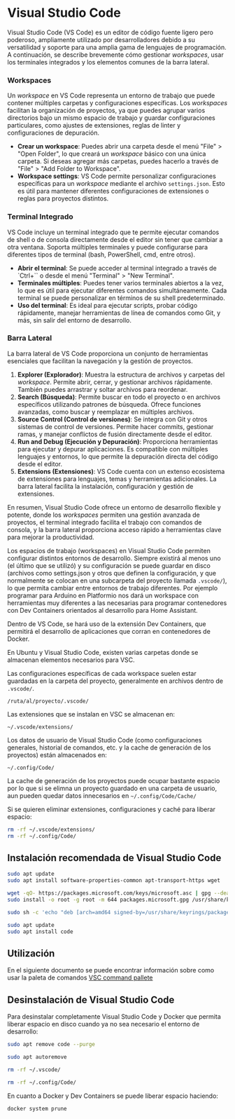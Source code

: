 # Visual Studio Code

Visual Studio Code (VS Code) es un editor de código fuente ligero pero poderoso, ampliamente utilizado por desarrolladores debido a su versatilidad y soporte para una amplia gama de lenguajes de programación. A continuación, se describe brevemente cómo gestionar *workspaces*, usar los terminales integrados y los elementos comunes de la barra lateral.

### Workspaces
Un *workspace* en VS Code representa un entorno de trabajo que puede contener múltiples carpetas y configuraciones específicas. Los *workspaces* facilitan la organización de proyectos, ya que puedes agrupar varios directorios bajo un mismo espacio de trabajo y guardar configuraciones particulares, como ajustes de extensiones, reglas de linter y configuraciones de depuración.

- **Crear un workspace**: Puedes abrir una carpeta desde el menú "File" > "Open Folder", lo que creará un *workspace* básico con una única carpeta. Si deseas agregar más carpetas, puedes hacerlo a través de "File" > "Add Folder to Workspace".
- **Workspace settings**: VS Code permite personalizar configuraciones específicas para un *workspace* mediante el archivo `settings.json`. Esto es útil para mantener diferentes configuraciones de extensiones o reglas para proyectos distintos.

### Terminal Integrado
VS Code incluye un terminal integrado que te permite ejecutar comandos de shell o de consola directamente desde el editor sin tener que cambiar a otra ventana. Soporta múltiples terminales y puede configurarse para diferentes tipos de terminal (bash, PowerShell, cmd, entre otros).

- **Abrir el terminal**: Se puede acceder al terminal integrado a través de `Ctrl+`` o desde el menú "Terminal" > "New Terminal".
- **Terminales múltiples**: Puedes tener varios terminales abiertos a la vez, lo que es útil para ejecutar diferentes comandos simultáneamente. Cada terminal se puede personalizar en términos de su shell predeterminado.
- **Uso del terminal**: Es ideal para ejecutar scripts, probar código rápidamente, manejar herramientas de línea de comandos como Git, y más, sin salir del entorno de desarrollo.

### Barra Lateral
La barra lateral de VS Code proporciona un conjunto de herramientas esenciales que facilitan la navegación y la gestión de proyectos.

1. **Explorer (Explorador)**: Muestra la estructura de archivos y carpetas del *workspace*. Permite abrir, cerrar, y gestionar archivos rápidamente. También puedes arrastrar y soltar archivos para reordenar.
2. **Search (Búsqueda)**: Permite buscar en todo el proyecto o en archivos específicos utilizando patrones de búsqueda. Ofrece funciones avanzadas, como buscar y reemplazar en múltiples archivos.
3. **Source Control (Control de versiones)**: Se integra con Git y otros sistemas de control de versiones. Permite hacer commits, gestionar ramas, y manejar conflictos de fusión directamente desde el editor.
4. **Run and Debug (Ejecución y Depuración)**: Proporciona herramientas para ejecutar y depurar aplicaciones. Es compatible con múltiples lenguajes y entornos, lo que permite la depuración directa del código desde el editor.
5. **Extensions (Extensiones)**: VS Code cuenta con un extenso ecosistema de extensiones para lenguajes, temas y herramientas adicionales. La barra lateral facilita la instalación, configuración y gestión de extensiones.

En resumen, Visual Studio Code ofrece un entorno de desarrollo flexible y potente, donde los *workspaces* permiten una gestión avanzada de proyectos, el terminal integrado facilita el trabajo con comandos de consola, y la barra lateral proporciona acceso rápido a herramientas clave para mejorar la productividad.

Los espacios de trabajo (workspaces) en Visual Studio Code permiten configurar distintos entornos de desarrollo. Siempre existirá al menos uno (el último que se utilizó) y su configuración se puede guardar en disco (archivos como settings.json y otros que definen la configuración, y que normalmente se colocan en una subcarpeta del proyecto llamada `.vscode/`), lo que permita cambiar entre entornos de trabajo diferentes. Por ejemplo programar para Arduino en Platformio nos dará un workspace con herramientas muy diferentes a las necesarias para programar contenedores con Dev Containers orientados al desarrollo para Home Assistant.

Dentro de VS Code, se hará uso de la extensión Dev Containers, que permitirá el desarrollo de aplicaciones que corran en contenedores de Docker.

En Ubuntu y Visual Studio Code, existen varias carpetas donde se almacenan elementos necesarios para VSC. 

Las configuraciones específicas de cada workspace suelen estar guardadas en la carpeta del proyecto, generalmente en archivos dentro de `.vscode/`.

`/ruta/al/proyecto/.vscode/`

Las extensiones que se instalan en VSC se almacenan en:

`~/.vscode/extensions/`

Los datos de usuario de Visual Studio Code (como configuraciones generales, historial de comandos, etc. y la cache de generación de los proyectos) están almacenados en:

`~/.config/Code/`

La cache de generación de los proyectos puede ocupar bastante espacio por lo que si se elimna un proyecto guardado en una carpeta de usuario, aun pueden quedar datos innecesarios en
`~/.config/Code/Cache/`

Si se quieren eliminar extensiones, configuraciones y caché para liberar espacio:

````bash
rm -rf ~/.vscode/extensions/
rm -rf ~/.config/Code/
````

## Instalación recomendada de Visual Studio Code
````bash
sudo apt update
sudo apt install software-properties-common apt-transport-https wget
````
````bash
wget -qO- https://packages.microsoft.com/keys/microsoft.asc | gpg --dearmor > packages.microsoft.gpg
sudo install -o root -g root -m 644 packages.microsoft.gpg /usr/share/keyrings/
````
````bash
sudo sh -c 'echo "deb [arch=amd64 signed-by=/usr/share/keyrings/packages.microsoft.gpg] https://packages.microsoft.com/repos/vscode stable main" > /etc/apt/sources.list.d/vscode.list'
````
````bash
sudo apt update
sudo apt install code
````

## Utilización

En el siguiente documento se puede encontrar información sobre como usar la paleta de comandos [VSC command pallete](./vsc_command_pallete.md)

## Desinstalación de Visual Studio Code
Para desinstalar completamente Visual Studio Code y Docker que permita liberar espacio en disco cuando ya no sea necesario el entorno de desarrollo:
````bash
sudo apt remove code --purge
````
````bash
sudo apt autoremove
````
````bash
rm -rf ~/.vscode/
````
````bash
rm -rf ~/.config/Code/
````

En cuanto a Docker y Dev Containers se puede liberar espacio haciendo:
````bash
docker system prune
````
